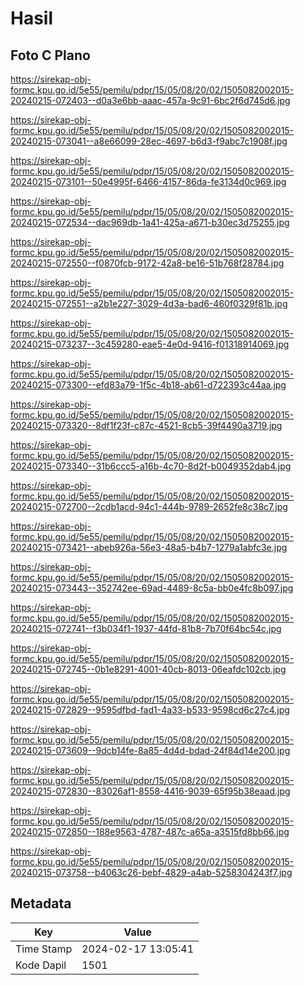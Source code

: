 # Hasil

## Foto C Plano

https://sirekap-obj-formc.kpu.go.id/5e55/pemilu/pdpr/15/05/08/20/02/1505082002015-20240215-072403--d0a3e6bb-aaac-457a-9c91-6bc2f6d745d6.jpg

https://sirekap-obj-formc.kpu.go.id/5e55/pemilu/pdpr/15/05/08/20/02/1505082002015-20240215-073041--a8e66099-28ec-4697-b6d3-f9abc7c1908f.jpg

https://sirekap-obj-formc.kpu.go.id/5e55/pemilu/pdpr/15/05/08/20/02/1505082002015-20240215-073101--50e4995f-6466-4157-86da-fe3134d0c969.jpg

https://sirekap-obj-formc.kpu.go.id/5e55/pemilu/pdpr/15/05/08/20/02/1505082002015-20240215-072534--dac969db-1a41-425a-a671-b30ec3d75255.jpg

https://sirekap-obj-formc.kpu.go.id/5e55/pemilu/pdpr/15/05/08/20/02/1505082002015-20240215-072550--f0870fcb-9172-42a8-be16-51b768f28784.jpg

https://sirekap-obj-formc.kpu.go.id/5e55/pemilu/pdpr/15/05/08/20/02/1505082002015-20240215-072551--a2b1e227-3029-4d3a-bad6-460f0329f81b.jpg

https://sirekap-obj-formc.kpu.go.id/5e55/pemilu/pdpr/15/05/08/20/02/1505082002015-20240215-073237--3c459280-eae5-4e0d-9416-f01318914069.jpg

https://sirekap-obj-formc.kpu.go.id/5e55/pemilu/pdpr/15/05/08/20/02/1505082002015-20240215-073300--efd83a79-1f5c-4b18-ab61-d722393c44aa.jpg

https://sirekap-obj-formc.kpu.go.id/5e55/pemilu/pdpr/15/05/08/20/02/1505082002015-20240215-073320--8df1f23f-c87c-4521-8cb5-39f4490a3719.jpg

https://sirekap-obj-formc.kpu.go.id/5e55/pemilu/pdpr/15/05/08/20/02/1505082002015-20240215-073340--31b6ccc5-a16b-4c70-8d2f-b0049352dab4.jpg

https://sirekap-obj-formc.kpu.go.id/5e55/pemilu/pdpr/15/05/08/20/02/1505082002015-20240215-072700--2cdb1acd-94c1-444b-9789-2652fe8c38c7.jpg

https://sirekap-obj-formc.kpu.go.id/5e55/pemilu/pdpr/15/05/08/20/02/1505082002015-20240215-073421--abeb926a-56e3-48a5-b4b7-1279a1abfc3e.jpg

https://sirekap-obj-formc.kpu.go.id/5e55/pemilu/pdpr/15/05/08/20/02/1505082002015-20240215-073443--352742ee-69ad-4489-8c5a-bb0e4fc8b097.jpg

https://sirekap-obj-formc.kpu.go.id/5e55/pemilu/pdpr/15/05/08/20/02/1505082002015-20240215-072741--f3b034f1-1937-44fd-81b8-7b70f64bc54c.jpg

https://sirekap-obj-formc.kpu.go.id/5e55/pemilu/pdpr/15/05/08/20/02/1505082002015-20240215-072745--0b1e8291-4001-40cb-8013-06eafdc102cb.jpg

https://sirekap-obj-formc.kpu.go.id/5e55/pemilu/pdpr/15/05/08/20/02/1505082002015-20240215-072829--9595dfbd-fad1-4a33-b533-9598cd6c27c4.jpg

https://sirekap-obj-formc.kpu.go.id/5e55/pemilu/pdpr/15/05/08/20/02/1505082002015-20240215-073609--9dcb14fe-8a85-4d4d-bdad-24f84d14e200.jpg

https://sirekap-obj-formc.kpu.go.id/5e55/pemilu/pdpr/15/05/08/20/02/1505082002015-20240215-072830--83026af1-8558-4416-9039-65f95b38eaad.jpg

https://sirekap-obj-formc.kpu.go.id/5e55/pemilu/pdpr/15/05/08/20/02/1505082002015-20240215-072850--188e9563-4787-487c-a65a-a3515fd8bb66.jpg

https://sirekap-obj-formc.kpu.go.id/5e55/pemilu/pdpr/15/05/08/20/02/1505082002015-20240215-073758--b4063c26-bebf-4829-a4ab-5258304243f7.jpg


## Metadata

| Key        | Value               |
| ---------- | ------------------- |
| Time Stamp | 2024-02-17 13:05:41 |
| Kode Dapil | 1501                |



